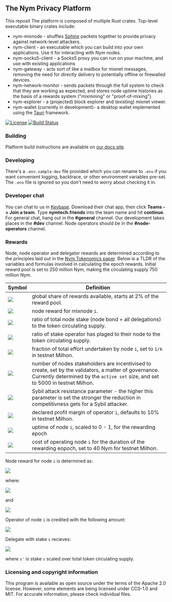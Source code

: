 <!--
Copyright 2020 - Nym Technologies SA <contact@nymtech.net>
SPDX-License-Identifier: Apache-2.0
-->

## The Nym Privacy Platform

This reposit
The platform is composed of multiple Rust crates. Top-level executable binary crates include:

* nym-mixnode - shuffles [Sphinx](https://github.com/nymtech/sphinx) packets together to provide privacy against network-level attackers.
* nym-client - an executable which you can build into your own applications. Use it for interacting with Nym nodes.
* nym-socks5-client - a Socks5 proxy you can run on your machine, and use with existing applications
* nym-gateway - acts sort of like a mailbox for mixnet messages, removing the need for directly delivery to potentially offline or firewalled devices.
* nym-network-monitor - sends packets through the full system to check that they are working as expected, and stores node uptime histories as the basis of a rewards system ("mixmining" or "proof-of-mixing").
* nym-explorer - a (projected) block explorer and (existing) mixnet viewer.
* nym-wallet (currently in development)- a desktop wallet implemented using the [Tauri](https://tauri.studio/en/docs/about/intro) framework. 

[![License](https://img.shields.io/badge/License-Apache%202.0-blue.svg?style=for-the-badge)](https://opensource.org/licenses/Apache-2.0)
[![Build Status](https://img.shields.io/github/workflow/status/nymtech/nym/Continuous%20integration/develop?style=for-the-badge&logo=github-actions)](https://github.com/nymtech/nym/actions?query=branch%3Adevelop)


### Building

Platform build instructions are available on [our docs site](https://nymtech.net/docs/0.11.0/overview/index/).

### Developing

There's a `.env.sample-dev` file provided which you can rename to `.env` if you want convenient logging, backtrace, or other environment variables pre-set. The `.env` file is ignored so you don't need to worry about checking it in.

### Developer chat

You can chat to us in [Keybase](https://keybase.io). Download their chat app, then click **Teams -> Join a team**. Type **nymtech.friends** into the team name and hit **continue**. For general chat, hang out in the **#general** channel. Our development takes places in the **#dev** channel. Node operators should be in the **#node-operators** channel.

### Rewards

Node, node operator and delegator rewards are determined according to the principles laid out in the [Nym Tokenomics paper](needs-link). Below is a TLDR of the variables and formulas involved in calculating the epoch rewards. Initial reward pool is set to 250 million Nym, making the circulating supply 750 million Nym.

|Symbol|Definition|
|---|---|
|<img src="https://render.githubusercontent.com/render/math?math=R">|global share of rewards available, starts at 2% of the reward pool. 
|<img src="https://render.githubusercontent.com/render/math?math=R_{i}">|node reward for mixnode `i`.
|<img src="https://render.githubusercontent.com/render/math?math=\sigma_{i}">|ratio of total node stake (node bond + all delegations) to the token circulating supply.
|<img src="https://render.githubusercontent.com/render/math?math=\lambda_{i}">|ratio of stake operator has plaged to their node to the token circulating supply.
|<img src="https://render.githubusercontent.com/render/math?math=\omega_{i}">|fraction of total effort undertaken by node `i`, set to `1/k` in testnet Milhon.
|<img src="https://render.githubusercontent.com/render/math?math=k">|number of nodes stakeholders are incentivised to create, set by the validators, a matter of governance. Currently determined by the `active set` size, and set to 5000 in testnet Milhon.
|<img src="https://render.githubusercontent.com/render/math?math=\alpha">|Sybil attack resistance parameter - the higher this parameter is set the stronger the reduction in competitivness gets for a Sybil attacker.
|<img src="https://render.githubusercontent.com/render/math?math=PM_{i}">|declared profit margin of operator `i`, defaults to 10% in testnet Milhon.
|<img src="https://render.githubusercontent.com/render/math?math=PF_{i}">|uptime of node `i`, scaled to 0 - 1, for the rewarding epoch
|<img src="https://render.githubusercontent.com/render/math?math=PP_{i}">|cost of operating node `i` for the duration of the rewarding eopoch, set to 40 Nym for testnet Milhon.

Node reward for node `i` is determined as:

<img src="https://render.githubusercontent.com/render/math?math=R_{i}=PF_{i} \cdot R \cdot (\sigma^'_{i} \cdot \omega_{i} \cdot k %2b \alpha \cdot \lambda^'_{i} \cdot \sigma^'_{i} \cdot k)/(1 %2b \alpha)">

where:

<img src="https://render.githubusercontent.com/render/math?math=\sigma^'_{i} = min\{\sigma_{i}, 1/k\}">

and

<img src="https://render.githubusercontent.com/render/math?math=\lambda^'_{i} = min\{\lambda_{i}, 1/k\}">

Operator of node `i` is credited with the following amount:

<img src="https://render.githubusercontent.com/render/math?math=min\{PP_{i},R_{i})\} %2b max\{0, (PM_{i} %2b (1 - PM_{i}) \cdot \lambda_{i}/\delta_{i}) \cdot (R_{i} - PP_{i})\}">

Delegate with stake `s` recieves:

<img src="https://render.githubusercontent.com/render/math?math=max\{0, (1-PM_{i}) \cdot (s^'/\sigma_{i}) \cdot (R_{i} - PP_{i})\}">

where `s'` is stake `s` scaled over total token circulating supply.

### Licensing and copyright information

This program is available as open source under the terms of the Apache 2.0 license. However, some elements are being licensed under CC0-1.0 and MIT. For accurate information, please check individual files.

